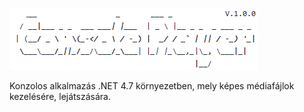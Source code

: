 ![Előkép](https://github.com/Rizsfelfujt/ConsolePlayer-V1.0.0-/raw/main/logo.png)


Konzolos alkalmazás .NET 4.7 környezetben, mely képes médiafájlok kezelésére, lejátszására.

